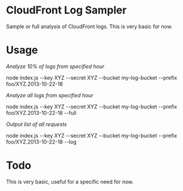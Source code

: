 CloudFront Log Sampler
======================

Sample or full analysis of CloudFront logs.  This is very basic for now.

Usage
=====

*Analyze 10% of logs from specified hour*

node index.js --key XYZ --secret XYZ --bucket my-log-bucket --prefix foo/XYZ.2013-10-22-18

*Analyze all logs from specified hour*

node index.js --key XYZ --secret XYZ --bucket my-log-bucket --prefix foo/XYZ.2013-10-22-18 --full

*Output list of all requests*

node index.js --key XYZ --secret XYZ --bucket my-log-bucket --prefix foo/XYZ.2013-10-22-18 --log

Todo
====

This is very basic, useful for a specific need for now.
